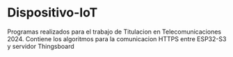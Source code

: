 # Dispositivo-IoT
Programas realizados para el trabajo de Titulacion en Telecomunicaciones 2024. Contiene los algoritmos para la comunicacion HTTPS entre ESP32-S3  y servidor Thingsboard
